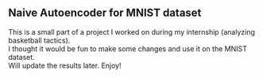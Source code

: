 ## Naive Autoencoder for MNIST dataset
This is a small part of a project I worked on during my internship (analyzing basketball tactics).  
I thought it would be fun to make some changes and use it on the MNIST dataset.  
Will update the results later. Enjoy!